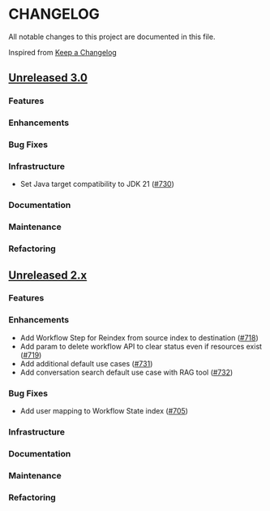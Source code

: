 # CHANGELOG
All notable changes to this project are documented in this file.

Inspired from [Keep a Changelog](https://keepachangelog.com/en/1.1.0/)

## [Unreleased 3.0](https://github.com/opensearch-project/flow-framework/compare/2.x...HEAD)
### Features
### Enhancements
### Bug Fixes
### Infrastructure
- Set Java target compatibility to JDK 21 ([#730](https://github.com/opensearch-project/flow-framework/pull/730))

### Documentation
### Maintenance
### Refactoring

## [Unreleased 2.x](https://github.com/opensearch-project/flow-framework/compare/2.14...2.x)
### Features
### Enhancements
- Add Workflow Step for Reindex from source index to destination ([#718](https://github.com/opensearch-project/flow-framework/pull/718))
- Add param to delete workflow API to clear status even if resources exist ([#719](https://github.com/opensearch-project/flow-framework/pull/719))
- Add additional default use cases ([#731](https://github.com/opensearch-project/flow-framework/pull/731))
- Add conversation search default use case with RAG tool ([#732](https://github.com/opensearch-project/flow-framework/pull/732))

### Bug Fixes
- Add user mapping to Workflow State index ([#705](https://github.com/opensearch-project/flow-framework/pull/705))

### Infrastructure
### Documentation
### Maintenance
### Refactoring
